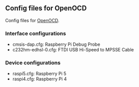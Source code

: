 ## Config files for OpenOCD

Config files for [OpenOCD](https://openocd.org/).

### Interface configurations
 - cmsis-dap.cfg: Raspberry Pi Debug Probe
 - c232hm-edhsl-0.cfg: FTDI USB Hi-Speed to MPSSE Cable

### Device configurations
 - raspi5.cfg: Raspberry Pi 5
 - raspi4.cfg: Raspberry Pi 4
